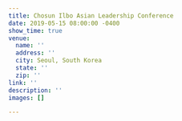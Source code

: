 ```yaml
---
title: Chosun Ilbo Asian Leadership Conference
date: 2019-05-15 08:00:00 -0400
show_time: true
venue:
  name: ''
  address: ''
  city: Seoul, South Korea
  state: ''
  zip: ''
link: ''
description: ''
images: []

---
```

